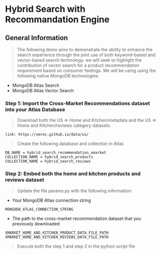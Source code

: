 # Hybrid Search with Recommandation Engine

## General Information
> The following demo aims to demonstrate the ability to enhance the search experience through the joint use of both keyword-based and vector-based search technology.
> we will seek to highlight the contribution of vector search for a product recommendation requirement based on consumer feelings.
> We will be using using the following native MongoDB technologies:
* MongoDB Atlas Search
* MongoDB Atlas Vector Search


### Step 1: Import the Cross-Market Recommendations dataset into your Atlas Database
> Download both the US => Home and Kitchen/metadata and the US => Home and Kitchen/reviews category datasets.
```
link: https://xmrec.github.io/data/us/
```
> Create the following database and collection in Atlas
```
DB_NAME = hybrid_search_recommendation_xmarket
COLLECTION_NAME = hybrid_search_products
COLLECTION_NAME = hybrid_search_reviews
```

### Step 2: Embed both the home and kitchen products and reviews dataset
> Update the file params.py with the following information:
* Your MongoDB Atlas connection string
```
MONGODB_ATLAS_CONNECTION_STRING
```
* The path to the cross-market recommendation dataset that you previously downloaded
```
XMARKET_HOME_AND_KITCHEN_PRODUCT_DATA_FILE_PATH
XMARKET_HOME_AND_KITCHEN_REVIEWS_DATA_FILE_PATH
```
> Execute both the step 1 and step 2 in the python script file
